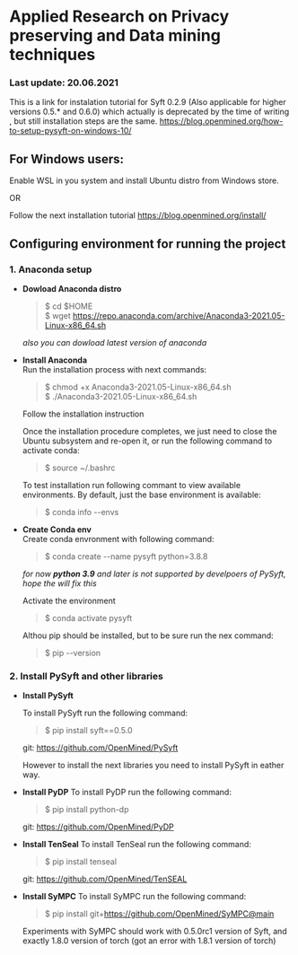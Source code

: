 # Applied Research on Privacy preserving and Data mining techniques

### Last update: 20.06.2021

This is a link for instalation tutorial for Syft 0.2.9 (Also applicable for higher versions 0.5.* and 0.6.0) which 
actually is deprecated by the time of writing , but still installation steps are the same. 
https://blog.openmined.org/how-to-setup-pysyft-on-windows-10/

## For Windows users:

Enable WSL in you system and install Ubuntu distro 
from Windows store.

OR

Follow the next installation tutorial https://blog.openmined.org/install/  

## Configuring environment for running the project



### 1. Anaconda setup
- **Dowload Anaconda distro**
    > $ cd $HOME \
    > $ wget https://repo.anaconda.com/archive/Anaconda3-2021.05-Linux-x86_64.sh

    *also you can dowload latest version of anaconda*
- **Install Anaconda**\
    Run the installation process with next commands:  
    > $ chmod +x Anaconda3-2021.05-Linux-x86_64.sh \
    > $ ./Anaconda3-2021.05-Linux-x86_64.sh

    Follow the installation instruction

    Once the installation procedure completes, we just need to close the Ubuntu subsystem and re-open it, or run the following command to activate conda:

    > $ source ~/.bashrc

    To test installation run following commant to view available environments. By default, just the base environment is available:
     
    > $ conda info --envs

- **Create Conda env** \
    Create conda envronment with following command:

    > $ conda create --name pysyft python=3.8.8

    *for now __python 3.9__ and later is not supported by develpoers of PySyft, hope the will fix this*

    Activate the environment
    > $ conda activate pysyft

    Althou pip should be installed, but to be sure run the nex command:

    > $ pip --version

### 2. Install  PySyft and other libraries
- **Install PySyft**

    To install PySyft run the following command:

    > $ pip install syft==0.5.0

    git: https://github.com/OpenMined/PySyft

    However to install the next libraries you need to install PySyft in eather way.

- **Install PyDP**
    To install PyDP run the following command:
    >  $ pip install python-dp

    git: https://github.com/OpenMined/PyDP

- **Install TenSeal**
    To install TenSeal run the following command:
    >  $ pip install tenseal
    
    git: https://github.com/OpenMined/TenSEAL

- **Install SyMPC**
    To install SyMPC run the following command:

    > $ pip install git+https://github.com/OpenMined/SyMPC@main

    Experiments with SyMPC should work with 0.5.0rc1 version of Syft, and exactly 1.8.0 version of torch (got an error with 1.8.1 version of torch)





